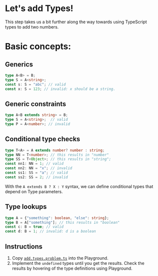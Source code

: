 # Let's add Types!

This step takes us a bit further along the way towards using TypeScript types to add two numbers.

# Basic concepts:

## Generics
```ts
type A<B> = B;
type S = A<string>;
const s: S = "abc"; // valid
const x: S = 123; // invalid: x should be a string.
```

## Generic constraints
```ts
type A<B extends string> = B;
type S = A<string>;  // valid
type P = A<number>; // invalid
```

## Conditional type checks

```ts
type T<A> = A extends number? number : string;
type NN = T<number>; // this results in "number"
type SS = T<Object>; // this results in "string";
const nn1: NN = 1; // valid
const nn2: NN = "x"; // invalid
const ss1: SS = "a"; // valid
const ss2: SS = 2; // invalid
```
With the ```A extends B ? X : Y``` syntax, we can define conditional types that depend on Type parameters.

## Type lookups

```ts
type A = {"something": boolean, "else": string};
type B = A["something"]; // this results in "boolean"
const c: B = true; // valid
const d: B = 1; // invalid: d is a boolean
```

## Instructions

1. Copy [`add.types.problem.ts`](add.types.problem.ts) into the Playground.
1. Implement the `undefined` types until you get the results. Check the results by hovering of the type definitions using Playground.

